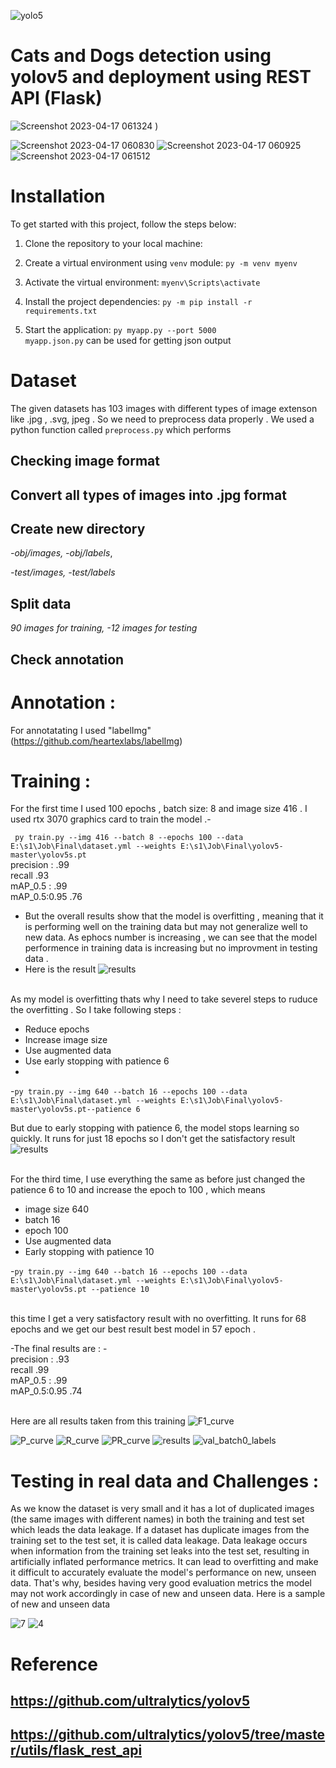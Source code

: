 ![yolo5](https://user-images.githubusercontent.com/33355278/232350798-3ce7af8c-ab21-402d-beb5-8e931f9d9d4b.jpg)


# Cats and Dogs detection using yolov5 and deployment using REST API (Flask)
![Screenshot 2023-04-17 061324](https://user-images.githubusercontent.com/33355278/232351759-12253d57-61f0-4c2f-bd05-2450684bf371.png)
)



![Screenshot 2023-04-17 060830](https://user-images.githubusercontent.com/33355278/232352004-a08de8c9-57d0-4433-bcf7-b312b5452362.png)
![Screenshot 2023-04-17 060925](https://user-images.githubusercontent.com/33355278/232352007-d0cb8706-22fe-4e6f-be45-35fef1c06f35.png)
![Screenshot 2023-04-17 061512](https://user-images.githubusercontent.com/33355278/232352008-e08a9bba-e441-46b6-8abe-9b1d52d7315e.png)


# Installation


To get started with this project, follow the steps below:

1. Clone the repository to your local machine:


2. Create a virtual environment using `venv` module:
  `py -m venv myenv`

3. Activate the virtual environment:
  `myenv\Scripts\activate`

4. Install the project dependencies:
  `py -m pip install -r requirements.txt`

5. Start the application:
  `py myapp.py --port 5000`
</br> `myapp.json.py` can be used for getting json output 


# Dataset 
The given datasets has 103 images with different types of image extenson like .jpg , .svg, jpeg . So we need to preprocess data properly . We used a python function called `preprocess.py` which performs 
## Checking image format 
## Convert all types of images into .jpg format
## Create new directory 
*-obj/images,
-obj/labels*,

*-test/images,
-test/labels*

## Split data 
*90 images for training,
-12 images for testing* 

## Check annotation 

# Annotation : 
For annotatating I used "labelImg" (https://github.com/heartexlabs/labelImg)





# Training : 
For the first time I used 100 epochs , batch size: 8 and image size  416 . I used rtx 3070 graphics card to train the model .-

`
py train.py --img 416 --batch 8 --epochs 100 --data E:\s1\Job\Final\dataset.yml --weights E:\s1\Job\Final\yolov5-master\yolov5s.pt`
</br> precision : .99
</br>recall .93 
</br> mAP_0.5 : .99 
</br> mAP_0.5:0.95 .76

- But the overall results show  that the model is overfitting , meaning that it is performing well on the training data but may not generalize well to new data. As ephocs number is increasing , we can see that the model performence in training data is increasing but no improvment in testing data . 
- Here is the result 
![results](https://user-images.githubusercontent.com/33355278/232404960-525fb434-1303-4d27-af17-d8cd99f93b73.png)


</br> As my model is overfitting thats why I need to take severel steps to ruduce the overfitting . So I take following steps : 
- Reduce epochs
- Increase image size 
- Use augmented data 
- Use early stopping with patience 6 
- </br>
-`py train.py --img 640 --batch 16 --epochs 100 --data E:\s1\Job\Final\dataset.yml --weights E:\s1\Job\Final\yolov5-master\yolov5s.pt--patience 6`

But due to early stopping with patience 6, the model stops learning so quickly. It runs for just 18 epochs so I don't get the satisfactory result 
![results](https://user-images.githubusercontent.com/33355278/232408239-bdc34b3b-da00-44e6-887b-8d53778f352d.png)



</br>For the  third time, I use everything the same as before just changed the patience 6 to 10 and increase the epoch to 100 , which means
- image size 640 
- batch 16 
- epoch 100 
- Use augmented data 
- Early stopping with patience 10 



-`py train.py --img 640 --batch 16 --epochs 100 --data E:\s1\Job\Final\dataset.yml --weights E:\s1\Job\Final\yolov5-master\yolov5s.pt --patience 10 ` 

</br>  this time I get a very satisfactory result with no overfitting. It runs for 68 epochs and we get our best result best model in 57 epoch . 

-The final results are : 
-</br> precision : .93
</br>recall .99
</br> mAP_0.5 : .99 
</br> mAP_0.5:0.95 .74

</br> Here are all results taken from this training 
![F1_curve](https://user-images.githubusercontent.com/33355278/232432216-a2b130d4-0173-42bc-b276-beddf95587e9.png)

![P_curve](https://user-images.githubusercontent.com/33355278/232432245-afd0d476-ac42-4e3a-a932-c851f3ebd0ee.png)
![R_curve](https://user-images.githubusercontent.com/33355278/232432258-7e74eb36-a56b-48f5-876f-c071826f0d8d.png)
![PR_curve](https://user-images.githubusercontent.com/33355278/232432285-7b15d92d-842a-4c54-b134-2e32774be4c0.png)
![results](https://user-images.githubusercontent.com/33355278/232432312-61b45b96-532d-4d1e-bac7-0450975ed28f.png)
![val_batch0_labels](https://user-images.githubusercontent.com/33355278/232432376-00b9c366-3ecc-4f95-aee6-eef7ea9d8b04.jpg)



# Testing in real data and Challenges : 


As we know the dataset is very small and it has a lot of duplicated images (the same images with different names) in both the training and test set which leads the data leakage. If a dataset has duplicate images from the training set to the test set, it is called data leakage. Data leakage occurs when information from the training set leaks into the test set, resulting in artificially inflated performance metrics. It can lead to overfitting and make it difficult to accurately evaluate the model's performance on new, unseen data.  That's why, besides having very good evaluation metrics the model may not work accordingly in case of new and unseen data. 
Here is a sample of new and unseen data



![7](https://user-images.githubusercontent.com/33355278/232415571-35b7342b-4e35-432a-9e24-ad15f0e463ee.jpg)
![4](https://user-images.githubusercontent.com/33355278/232415681-646bbf91-858a-4b73-8b66-71337cb76a32.jpg)


# Reference 
## https://github.com/ultralytics/yolov5
## https://github.com/ultralytics/yolov5/tree/master/utils/flask_rest_api


